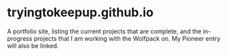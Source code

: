 # tryingtokeepup.github.io

A portfolio site, listing the current projects that are complete, and the in-progress projects that I am working with the Wolfpack on. My Pioneer entry will also be linked.
